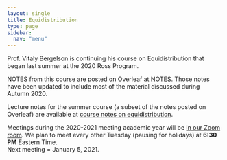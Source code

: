 ```yaml
---
layout: single
title: Equidistribution
type: page
sidebar:
  nav: "menu"
---
```


Prof. Vitaly Bergelson is continuing his course on Equidistribution that began last summer at
the 2020 Ross Program.  

NOTES from this course are posted on Overleaf at [NOTES](https://www.overleaf.com/read/gwnwmsrzqjkm). 
Those notes have been updated to include most of the material discussed during Autumn 2020.  

Lecture notes for the summer course (a subset of the notes posted on Overleaf) are available at
[course notes on equidistribution](./Equidistribution_Notes.pdf). 

Meetings during the 2020-2021 meeting academic year will be 
[in our Zoom room](https://zoom.us/my/rossmath?pwd=R2dSMG1ETDltRVNGT2tvT1hDcEg5dz09).
We plan to meet every other Tuesday (pausing for holidays) at **6:30 PM** Eastern Time.  
Next meeting = January 5, 2021.

